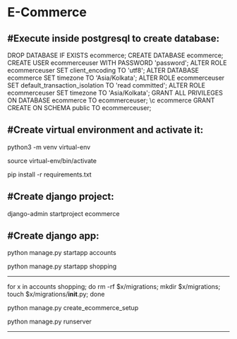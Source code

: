 # E-Commerce
#Execute inside postgresql to create database:
---------------------------------------------------------------------------------
DROP DATABASE IF EXISTS ecommerce;
CREATE DATABASE ecommerce;
CREATE USER ecommerceuser WITH PASSWORD 'password';
ALTER ROLE ecommerceuser SET client_encoding TO 'utf8';
ALTER DATABASE ecommerce SET timezone TO 'Asia/Kolkata';
ALTER ROLE ecommerceuser SET default_transaction_isolation TO 'read committed';
ALTER ROLE ecommerceuser SET timezone TO 'Asia/Kolkata';
GRANT ALL PRIVILEGES ON DATABASE ecommerce TO ecommerceuser;
\c ecommerce
GRANT CREATE ON SCHEMA public TO ecommerceuser;


#Create virtual environment and activate it:
---------------------------------------------------------------------------------
python3 -m venv virtual-env

source virtual-env/bin/activate

pip install -r requirements.txt


#Create django project:
---------------------------------------------------------------------------------
django-admin startproject ecommerce


#Create django app:
---------------------------------------------------------------------------------
python manage.py startapp accounts

python manage.py startapp shopping


---------------------------------------------------------------------------------
for x in accounts shopping; do rm -rf $x/migrations; mkdir $x/migrations; touch $x/migrations/__init__.py; done

python manage.py create_ecommerce_setup

python manage.py runserver


---------------------------------------------------------------------------------

